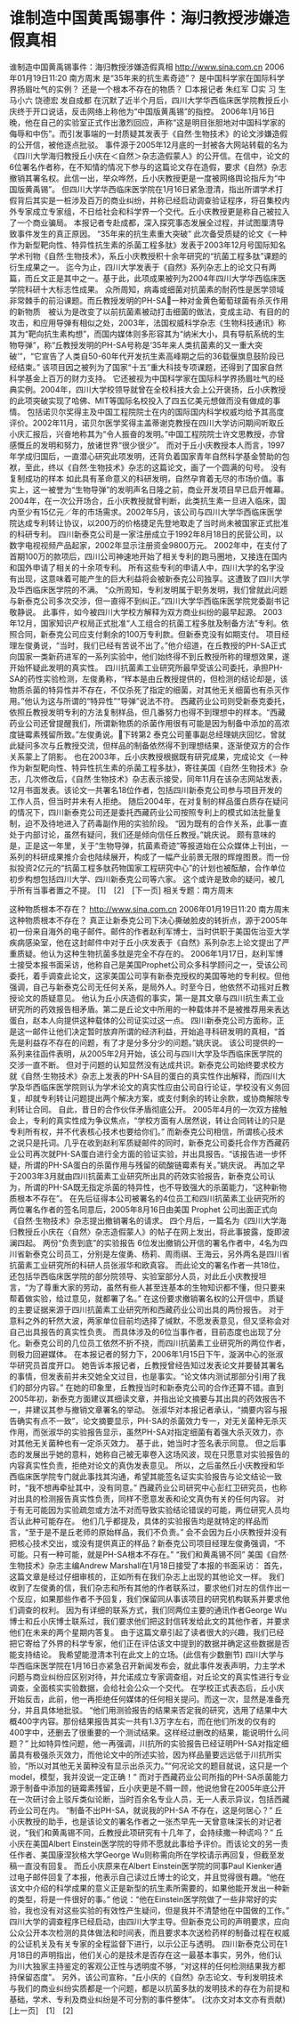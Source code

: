 # 谁制造中国黄禹锡事件：海归教授涉嫌造假真相

谁制造中国黄禹锡事件：海归教授涉嫌造假真相
http://www.sina.com.cn 2006年01月19日11:20 南方周末
是“35年来的抗生素奇迹”？
是中国科学家在国际科学界扬眉吐气的实例？
还是一个根本不存在的物质？
□本报记者 朱红军
□实 习 生 马小六
饶德宏 发自成都
在沉默了近半个月后，四川大学华西临床医学院教授丘小庆终于开口说话，反击网络上称他为“中国版黄禹锡”的指控。
2006年1月16日晚，他在自己的实验室正式作出激烈回应，声称“这是明目张胆地对中国科学家的侮辱和中伤”。而引发事端的一封质疑其发表于《自然·生物技术》的论文涉嫌造假的公开信，被他逐点批驳。
事件源于2005年12月底的一封被各大网站转载的名为《四川大学海归教授丘小庆在＜自然＞杂志造假蒙人》的公开信。在信中，论文的6位署名作者称，在不知情的情况下参与的这篇论文存在造假，要求《自然》杂志撤销其署名权。此信一出，举众哗然，丘小庆教授更是一度被网络舆论指斥为“中国版黄禹锡”。
但四川大学华西临床医学院在1月16日紧急澄清，指出所谓学术打假背后其实是一桩涉及百万的商业纠纷，并称已经启动调查验证程序，将召集校内外专家成立专家组，不日给社会和科学界一个交代。丘小庆教授更是称自己被拉入了一个商业骗局。
本报记者专赴成都，深入探究事态发展全过程，并试图厘清导致事件发生的真正原因。
“35年来的抗生素重大突破”
此次备受质疑的论文《一种作为新型靶向性、特异性抗生素的杀菌工程多肽》发表于2003年12月号国际知名学术刊物《自然·生物技术》，系丘小庆教授积十余年研究的“抗菌工程多肽”课题的衍生成果之一。
迄今为止，四川大学发表于《自然》系列杂志上的论文只有两篇，而丘文正是其中之一。基于此，此项成果被列为2004年四川大学华西临床医学院科研十大标志性成果。
众所周知，病毒或细菌对抗菌素的耐药性是医学领域非常棘手的前沿课题。而丘教授发明的PH-SA一种对金黄色葡萄球菌有杀灭作用的新物质　被认为是改变了以前抗菌素被动打击细菌的做法，变成主动、有目的的攻击，和应用导弹有相似之处，2003年，法国权威科学杂志《生物科技通讯》称其为“靶向抗生素构想”，而国内媒体则多形容其为“纳米大小，具有导航系统的生物导弹”，称“丘教授发明的PH-SA号称是‘35年来人类抗菌素的又一重大突破’”，“它宣告了人类自50-60年代开发抗生素高峰期之后的36载偃旗息鼓阶段已经结束。”
该项目因之被列为了国家“十五”重大科技专项课题，还得到了国家自然科学基金上百万的财力支持。
它还被视为中国科学家在国际科学界扬眉吐气的经典实例。2004年，四川大学校领导就曾在全校科技大会上公开褒扬，丘小庆教授的此项突破实现了哈佛、MIT等国际名校投入了四五亿美元想做而没有做成的事情。
包括诺贝尔奖得主及中国工程院院士在内的国际国内科学权威均给予其高度评价。2002年11月，诺贝尔医学奖得主盖蒂谢克教授在四川大学访问期间听取丘小庆汇报后，兴奋地称其为“令人振奋的发明。”中国工程院院士许文思教授，亦曾感慨丘的发明和努力，放诸世界“很少很少”。
而对于丘小庆教授本人而言，1997年学成归国后，一直潜心研究此项发明，还背负着国家青年自然科学基金赞助的包袱，至此，终以《自然·生物技术》杂志的这篇论文，画了一个圆满的句号。
没有复制成功的样本
如此具有革命意义的科研发明，自然孕育着无尽的市场价值。事实上，这一被誉为“生物导弹”的发明声名日隆之前，商业开发项目早已启开帷幕。
2004年，在一次公开场合，丘小庆教授就曾判断，此类抗生素一旦进入临床，国内至少有15亿元／年的市场需求。2002年5月，该公司与四川大学华西临床医学院达成专利转让协议，以200万的价格捷足先登地取走了当时尚未被国家正式批准的科研专利。
四川新泰克公司是一家注册成立于1992年8月18日的民营公司，以数字电视视频产品起家，2002年显示注册资金9800万元。
2002年中，在支付了首期100万的款项后，四川公司神速地开始了相关专利的跑马圈地，又接连在国内和国外申请了相关的十余项专利。
所有这些专利的申请人中，四川大学的名字没有出现，这意味着可能产生的巨大利益将会被新泰克公司独享。这遭致了四川大学及华西临床医学院的不满。
“众所周知，专利发明属于职务发明，我们曾就此问题与新泰克公司多次交涉，但一直得不到纠正。”四川大学华西临床医学院党委副书记敬静说。
此事件，如今被四川大学校方解释为双方商业纠纷的最早起源。
2003年12月，国家知识产权局正式批准“人工组合的抗菌工程多肽及制备方法”专利。依照合同，新泰克公司应支付剩余的100万专利款。但新泰克没有如期支付。
项目经理左俊勇说，“当时，我们已经有苦说不出了。”他介绍道，在丘教授的PH-SA正式向国家一类新药进军的一系列实验中，他们始终得不到丘教授所称的理想效果，遂开始怀疑此发明的真实性。
四川抗菌素工业研究所最早受该公司委托，承担PH-SA的药性实验检测，左俊勇称，“样本是由丘教授提供的，但检测的结论却是，该物质杀菌的特异性并不存在，不仅杀死了指定的细菌，对其他无关细菌也有杀灭作用。”他认为这与所谓的“特异性”“导弹”说法不符。
西藏药业公司则受新泰克委托，依照丘教授发明专利的方法复制样品，但几番努力也得不到理想中的样本。“西藏药业公司还曾提醒我们，所谓新物质的杀菌作用很有可能是因为制备中添加的高浓度链霉素残留所致。”左俊勇说。下转第2
泰克公司董事副总经理姚庆回忆，曾就此疑问多次与丘教授交流，但样品的制备依然得不到理想结果，逐渐使双方的合作关系蒙上了阴影。
也在2003年，丘小庆教授根据既有研究成果，完成论文《一种作为新型靶向性、特异性抗生素的杀菌工程多肽》，寄往美国《自然·生物技术》杂志，几次修改后，《自然·生物技术》杂志表示接受，同年11月在该杂志网站发表，12月书面发表。该论文一共署名18位作者，包括四川新泰克公司参与项目开发的工作人员，但当时并未有人拒绝。
随后2004年，在对复制的样品蛋白质存在疑问的情况下，四川新泰克公司还是委托西藏药业公司按照专利上的模式如法批量复制，迫不及待地进入了药毒副作用的实验阶段。
“因为既有的合作关系，此事一直处于内部讨论，虽然有疑问，我们还是倾向信任丘教授。”姚庆说。
颇有意味的是，正是这一年里，关于“生物导弹，抗菌素奇迹”等报道始在公众媒体上刊出，一系列的科研成果推介会也陆续展开，构成了一幅产业前景无限的辉煌图景。而一份拟投资2亿元的“抗菌工程多肽药物国家工程研究中心”的计划也被酝酿，合作单位初步构想包括四川大学、四川新泰克公司等六家。
这个或许是致命的疑问，被几乎所有当事者置之不提。
[1]　[2]　[下一页]
相关专题：南方周末 

这种物质根本不存在？
http://www.sina.com.cn 2006年01月19日11:20 南方周末
这种物质根本不存在？
真正让新泰克公司下决心撕破脸皮的转折点，源于2005年初一份来自海外的电子邮件。邮件的作者赵利军博士，当时供职于美国佐治亚大学疾病感染室，他在这封邮件中对于丘小庆发表于《自然》系列杂志上论文提出了严重质疑。他认为这种生物抗菌多肽是完全不存在的。
2006年1月17日，赵利军博士接受本报书面采访，他称自己是美国Prophet公司众多科学顾问之一，受该公司委托，着手调查此论文，这家美国公司享有新泰克授权的美国等地的专利权。但他强调，自己与新泰克公司无任何关系，是局外人。时至今日，他依然不动摇对丘教授论文的质疑意见。
他认为丘小庆造假的事实，第一是其文章与四川抗生素工业研究所的药效报告相矛盾。第二是丘论文中所用的一种载体并不是被推荐用来表达蛋白，赵本人向提供这种载体的公司证实过这一点。
四川新泰克公司方面称，正是这一邮件让他们决定暂时放弃所谓的经济利益，开始追寻科研发明的真相，“首先是利益存不存在的问题，有了才是分多分少的问题。”姚庆说。
该公司提供的一系列来往函件表明，从2005年2月开始，该公司与四川大学及华西临床医学院的交涉一直不断。
但对于问题的认知显然没有达成共识。新泰克公司始终要求校方就《自然·生物技术》杂志上发表的PH-SA目的蛋白的真实性作出解释，而四川大学及华西临床医学院则认为学术论文的真实性应由公司自行论证，学校没有义务回复，却就专利转让问题提出两个解决方案，或支付剩余的转让余款，或协商解除专利转让合同。
自此，昔日的合作伙伴矛盾彻底公开。
2005年4月的一次双方接触会上，专利的真实性成为争议焦点，“学校方面有人居然说，转让合同转让的只是专利所有权，并不代表核心技术也要给你们。”
而新泰克公司相信，所谓核心技术之说只是托词。几乎在收到赵利军质疑邮件的同时，新泰克公司委托合作方西藏药业公司再次就PH-SA蛋白进行全方面的验证实验，并出具报告。“该报告进一步怀疑，所谓的PH-SA蛋白的杀菌作用与残留的硫酸链霉素有关。”姚庆说。
再加之早于2003年3月就由四川抗菌素工业研究所出具的药效实验报告，新泰克公司认为，所谓的PH-SA既无指定杀菌的特异性，也不导致强大的杀菌能力，“这种新物质根本不存在”。
在先后征得本公司被署名的4位员工和四川抗菌素工业研究所的两位署名作者的签名同意后，2005年8月16日由美国 Prophet 公司出面正式向《自然·生物技术》杂志提出撤销署名的请求。
四个月后，一篇名为《四川大学海归教授丘小庆在〈自然〉杂志造假蒙人》的帖子在网上发出，将此事披露，旋即波澜四起。
两份“负责到底”的实验报告
6位发出撤销公开信的署名作者中，4名为四川省新泰克公司员工，分别是左俊勇、杨莉、周雨祺、王海云，另外两名是四川省抗菌素工业研究所的科研人员张淑华和欧真容。
而此论文的署名作者一共18位，还包括华西临床医学院的部分院领导、实验室部分人员，对此丘小庆教授坦言，“为了尊重大家的劳动，虽然有些人甚至连基本的生物知识都不懂，但只要来帮着做实验，给过意见，就都署了名。”
在这份要求撤销署名权的公开信中，质疑的主要证据来源于四川抗菌素工业研究所和西藏药业公司出具的两份报告。
对于意料之外的轩然大波，两家单位目前均选择了缄默，不愿发表意见，但又坚称会对自己出具报告的真实性负责。
而具体涉及的6位当事作者，目前态度也出现了分化。新泰克公司的几位员工依然不折不挠，而四川抗菌素工业研究所的两位作者，则极力回避媒体。
在本报记者的努力下，2006年1月15日下午，漩涡中心的张淑华研究员首度开口。
她告诉本报记者，丘教授曾经告知过发表论文并要替其署名的事情，但发表前并未交她全文过目，也是事实。“论文体内测试那部分引用了我们的部分内容。”
在她的印象里，丘教授当时和新泰克公司的合作还算不错。直到2005年初，新泰克方面建议其细读文章，并指出论文摘要与其出具的药效报告不一，并建议其参与撤销文章署名的举动。
张淑华对本报记者承认，“摘要内容与报告确实有点不一致”，论文摘要显示，PH-SA的杀菌效力专一，对无关菌种无杀灭作用，而张淑华的实验报告显示，虽然PH-SA对指定细菌有着强大杀灭效力，亦对其他无关菌种也有一定杀灭效力。
基于此，她当时才签名表示同意。
但之后事态的发展出乎她的意料，她称自己被无辜卷入这场风波，现在只愿意对实验报告的内容真实性负责，拒绝对论文的真伪发表意见。
所以，之后虽然丘小庆教授和华西临床医学院专门就此事找其沟通，希望其能签名证实实验报告与论文结论一致时，“我不想再牵扯其中，没有同意。”
西藏药业公司研究中心彭红卫研究员，也称对出具的检测报告真实性负责，同样不愿意发表和论文真伪有关的任何内容。
对于有无可能因为实验疏忽或方法不对而导致实验结论错误的可能，两位研究人员均否认此种可能存在。
他们几乎都提及，具体的实验报告均是就特定的样品而言，“至于是不是丘老师的原始样品，我们不负责。”
会不会因为丘小庆教授并没有把核心技术交出，或没有提供真正的样品？新泰克公司项目经理左俊勇强调，“不可能。只有一种可能，就是PH-SA根本不存在。”
“我们和黄禹锡不同”
美国《自然·生物技术》杂志主编Andrew Marshall在1月18日接受了本报的书面采访：
首先，这篇文章是经过仔细审核的，正如所有在我们杂志上出现的其他论文一样。
我们收到了左俊勇的信，我们杂志和所有其他的作者联系过，要求他们对左的信作出一个反应，如果那些作者不予回复，我们保留同从事该项目的研究机构联系并要求他们调查的权利。
因为有详细的联系方式，我们同两位主要的通讯作者George Wu博士和丘小庆博士联系过，我们要求他们把这封信转发给此文的其他作者，并要求他们在未来的两个星期内答复。
由于这篇文章引起了读者很大的兴趣，我们已经把它寄给了外界的科学专家，他们正在评估该文中提到的数据并确定这些数据是否能支持结论。
我希望能澄清本刊在此文上的立场。(此信有少数删节)
四川大学与华西临床医学院在1月16日亦紧急召开新闻发布会，就此事件发表声明，力主学术问题与商业纠纷应区别对待，并允诺成立专家调查组，对丘论文的真实性进行专业调查，全面核实实验数据，会给社会公众一个交代。
在学校正式表态后，丘小庆开始反击，此前，他一再拒绝任何媒体的任何相关提问。而这一次，显然是准备充分，并且具体地批驳。
“他们用测验报告的结果来否定我的研究，选用了结果中大概400字内容。那份结果报告其实一共有1.3万字左右，而在他们所发的仅有的400字中，还删去了很重要的一个测试结果。这样经过删改的结果，能说明什么问题？”
比如特异性问题，他一再强调，川抗所的实验报告已经证明PH-SA对指定细菌具有极强杀灭效力，而他论文中的所述实验，因为样品量要远远低于川抗所实验，“所以对其他无关菌种没有显示出杀灭力。”“何况论文的题目就说，这只是一个model，模型，我并没说一定正确！”
而对于西藏药业公司所指的PH-SA杀菌能力源于制备中添加的链霉素残留，丘小庆更是不屑一顾，他说他曾在2005年底公开在一次研讨会上驳斥类似论断，当时百余名专业人员，无一人表示异议，包括西藏药业公司在内。
“制备不出PH-SA，就说我的PH-SA 不存在，这是何居心？”
丘小庆教授的助手，也是该论文的署名作者之一张杰早先一天曾意味深长的对记者说，“我们和黄禹锡不同，丘教授此项研究有十几年了，会持续撒一种谎吗？”
丘小庆在美国Albert Einstein医学院的导师不愿就此事给予评价。而该论文的另一责任作者、美国康涅狄格大学George Wu则称需向所在学校请示再回复，但截至发稿一直没有回复。
而丘小庆原来在Albert Einstein医学院的同事Paul Kienker通过电子邮件回复了本报，他表示自己读过丘博士的论文，并且觉得很有趣。“他在该文中介绍的科学成果的意义正是新型的抗生素所需要的，如果他能开发出一种新的类型，将是一件很好的事。”
他说：“他在Einstein医学院做了一些非常好的实验，我也没有对这些实验的有效性产生疑问，但是我并不清楚他在中国做的工作。”
四川大学的调查程序已经启动，由四川大学主导。但新泰克公司的声明要求，应向公众公开本次检测的具体做法和时间表，而且要求本次送检药样的制备过程在权威的公证机关及有关专家的全程监督下进行，以示公正与透明。
四川新泰克公司在1月18日的声明指出，他们关心的是技术是否存在这一最基本事实，另外，他们认为川大独家主持鉴定的客观公正性与透明度不够，“对这样的任何检测结果我方都持保留态度”。
另外，该公司宣称，“丘小庆的《自然》杂志论文、专利发明技术与我们的商业纠纷实质都是一个问题，都是以抗菌多肽的发明技术的存在为前提和基础，学术、专利及商业纠纷是不可分割的事件整体”。
(沈亦文对本文亦有贡献)
[上一页]　[1]　[2]

